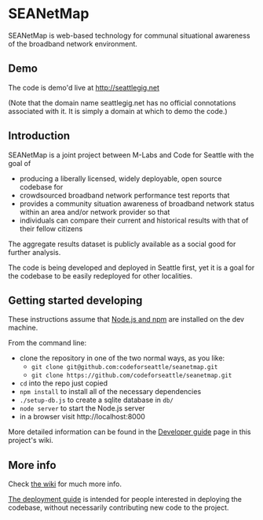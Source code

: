 # SEANetMap
SEANetMap is web-based technology for communal situational awareness of the broadband network environment.

## Demo
The code is demo'd live at http://seattlegig.net

(Note that the domain name seattlegig.net has no official connotations associated with it. It is simply a domain at which to demo the code.)

## Introduction

SEANetMap is a joint project between M-Labs and Code for Seattle with the goal of

- producing a liberally licensed, widely deployable, open source codebase for
- crowdsourced broadband network performance test reports that
- provides a community situation awareness of broadband network status within an area and/or network provider so that
- individuals can compare their current and historical results with that of their fellow citizens

The aggregate results dataset is publicly available as a social good for further analysis. 

The code is being developed and deployed in Seattle first, yet it is a goal for the codebase to be easily redeployed for other localities.

## Getting started developing
These instructions assume that [Node.js and npm](http://blog.nodeknockout.com/post/65463770933/how-to-install-node-js-and-npm) are installed on the dev machine.

From the command line:
- clone the repository in one of the two normal ways, as you like:
  - `git clone git@github.com:codeforseattle/seanetmap.git`
  - `git clone https://github.com/codeforseattle/seanetmap.git`	
- `cd` into the repo just copied
- `npm install` to install all of the necessary dependencies
- `./setup-db.js` to create a sqlite database in `db/`
- `node server` to start the Node.js server
- in a browser visit http://localhost:8000

More detailed information can be found in the [Developer guide](https://github.com/codeforseattle/seanetmap/wiki/Developer-guide) page in this project's wiki.

## More info
Check [the wiki](https://github.com/codeforseattle/seanetmap/wiki) for much more info.

[The deployment guide](https://github.com/codeforseattle/seanetmap/wiki/Deployment-guide) 
is intended for people interested in deploying the codebase, without necessarily contributing new code
to the project.